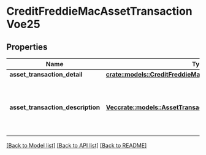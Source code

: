 # CreditFreddieMacAssetTransactionVoe25

## Properties

Name | Type | Description | Notes
------------ | ------------- | ------------- | -------------
**asset_transaction_detail** | [**crate::models::CreditFreddieMacAssetTransactionDetailVoe25**](CreditFreddieMacAssetTransactionDetail_VOE_2_5.md) |  | 
**asset_transaction_description** | [**Vec<crate::models::AssetTransactionDescription>**](AssetTransactionDescription.md) | Documentation not found in the MISMO model viewer and not provided by Freddie Mac. | 

[[Back to Model list]](../README.md#documentation-for-models) [[Back to API list]](../README.md#documentation-for-api-endpoints) [[Back to README]](../README.md)


